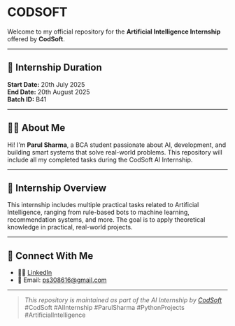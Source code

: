 # CODSOFT 

Welcome to my official repository for the **Artificial Intelligence Internship** offered by **CodSoft**.

---

## 📅 Internship Duration
**Start Date:** 20th July 2025  
**End Date:** 20th August 2025  
**Batch ID:** B41  

---

## 👩‍💻 About Me
Hi! I’m **Parul Sharma**, a BCA student passionate about AI, development, and building smart systems that solve real-world problems. This repository will include all my completed tasks during the CodSoft AI Internship.

---

## 🧠 Internship Overview
This internship includes multiple practical tasks related to Artificial Intelligence, ranging from rule-based bots to machine learning, recommendation systems, and more. The goal is to apply theoretical knowledge in practical, real-world projects.

---

## 🔗 Connect With Me

- 👩‍💼 [LinkedIn](https://www.linkedin.com/in/https://www.linkedin.com/in/parul-sharma-b8929b281?utm_source=share&utm_campaign=share_via&utm_content=profile&utm_medium=android_app)
- 📧 Email: ps308616@gmail.com

---

> *This repository is maintained as part of the AI Internship by [CodSoft](https://www.codsoft.in/)*  
> #CodSoft #AIInternship #ParulSharma #PythonProjects #ArtificialIntelligence

